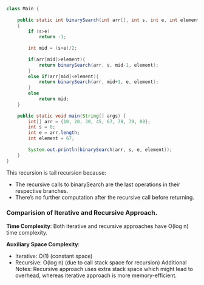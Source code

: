 ```java
class Main {
    
    public static int binarySearch(int arr[], int s, int e, int element)
    {
        if (s>e)
            return -1;
        
        int mid = (s+e)/2;
        
        if(arr[mid]>element){
            return binarySearch(arr, s, mid-1, element);
        }
        else if(arr[mid]<element){
            return binarySearch(arr, mid+1, e, element);
        }
        else
            return mid;
    }
    
    public static void main(String[] args) {
        int[] arr = {10, 20, 30, 45, 67, 78, 79, 89};
        int s = 0;
        int e = arr.length;
        int element = 67;
    
        System.out.println(binarySearch(arr, s, e, element));
    }
}
```

This recursion is tail recursion because:
- The recursive calls to binarySearch are the last operations in their respective branches.
- There’s no further computation after the recursive call before returning.

### Comparision of Iterative and Recursive Approach.
**Time Complexity**: Both iterative and recursive approaches have O(log n) time complexity.

**Auxiliary Space Complexity**:
- Iterative: O(1) (constant space)
- Recursive: O(log n) (due to call stack space for recursion)
Additional Notes: Recursive approach uses extra stack space which might lead to overhead, whereas iterative approach is more memory-efficient.